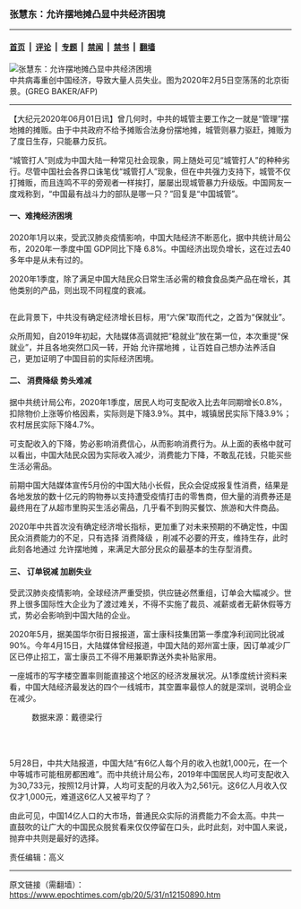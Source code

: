 ### 张慧东：允许摆地摊凸显中共经济困境

---

#### [首页](../../../..?n12150890) &nbsp;|&nbsp; [评论](../../../../../epoch-comment?n12150890) &nbsp;|&nbsp; [专题](../../../../../epoch-special?n12150890) &nbsp;|&nbsp; [禁闻](../../../../../epoch-news?n12150890) &nbsp;|&nbsp; [禁书](../../../../../books?n12150890) &nbsp;|&nbsp; [翻墙](https://github.com/gfw-breaker/nogfw/blob/master/README.md?n12150890)


<div><img alt="张慧东：允许摆地摊凸显中共经济困境" class="attachment-djy_600_400 size-djy_600_400 wp-post-image" src="https://i.epochtimes.com/assets/uploads/2020/06/000_1OP82B-600x400-1.jpg"/>
<div class="caption">
 中共病毒重创中国经济，导致大量人员失业。图为2020年2月5日空荡荡的北京街景。(GREG BAKER/AFP)
</div></div><hr/><div class="post_content" id="artbody" itemprop="articleBody">
 <!-- article content begin -->
 <p>
  【大纪元2020年06月01日讯】曾几何时，中共的城管主要工作之一就是“管理”摆地摊的摊贩。由于中共政府不给予摊贩合法身份摆地摊，城管则暴力驱赶，摊贩为了度日生存，只能暴力反抗。
 </p>
 <p>
  “城管打人”则成为中国大陆一种常见社会现象，网上随处可见“城管打人”的种种劣行。尽管中国社会各界口诛笔伐“城管打人”现象，但在中共强力支持下，城管不仅打摊贩，而且连鸣不平的旁观者一样挨打，屡屡出现城管暴力升级版。中国网友一度戏称到，“中国最有战斗力的部队是哪一只？”回复是“中国城管”。
 </p>
 <h4>
  一、难掩经济困境
 </h4>
 <p>
  2020年1月以来，受武汉肺炎疫情影响，中国大陆经济不断恶化，据中共统计局公布，2020年一季度中国
  <ok href="https://www.epochtimes.com/gb/tag/gdp%E5%90%8C%E6%AF%94%E4%B8%8B%E9%99%8D.html">
   GDP同比下降
  </ok>
  6.8%。中国经济出现负增长，这在过去40多年中是从未有过的。
 </p>
 <p>
  2020年1季度，除了满足中国大陆民众日常生活必需的粮食食品类产品在增长，其他类别的产品，则出现不同程度的衰减。
 </p>
 <p>
  <img alt="" class="aligncenter wp-image-12150900 size-medium" src="https://i.epochtimes.com/assets/uploads/2020/06/2020-05-31_163231-450x264.jpg"/>
 </p>
 <p>
  在此背景下，中共没有确定经济增长目标，用“六保”取而代之，之首为“保就业”。
 </p>
 <p>
  众所周知，自2019年初起，大陆媒体高调就把“稳就业”放在第一位，本次重提“保就业”，并且各地突然口风一转，开始
  <ok href="https://www.epochtimes.com/gb/tag/%E5%85%81%E8%AE%B8%E6%91%86%E5%9C%B0%E6%91%8A.html">
   允许摆地摊
  </ok>
  ，让百姓自己想办法养活自己，更加证明了中国目前的实际经济困境。
 </p>
 <h4>
  二、
  <ok href="https://www.epochtimes.com/gb/tag/%E6%B6%88%E8%B4%B9%E9%99%8D%E7%BA%A7.html">
   消费降级
  </ok>
  势头难减
 </h4>
 <p>
  据中共统计局公布，2020年1季度，居民人均可支配收入比去年同期增长0.8%，扣除物价上涨等价格因素，实际则是下降3.9%。其中，城镇居民实际下降3.9%；农村居民实际下降4.7%。
 </p>
 <p>
  可支配收入的下降，势必影响消费信心，从而影响消费行为。从上面的表格中就可以看出，中国大陆民众因为实际收入减少，消费能力下降，不敢乱花钱，只能买些生活必需品。
 </p>
 <p>
  前期中国大陆媒体宣传5月份的中国大陆小长假，民众会促成报复性消费，结果是各地发放的数十亿元的购物券以支持遭受疫情打击的零售商，但大量的消费券还是最终用在了从超市里购买生活必需品，几乎看不到购买餐饮、旅游和大件商品。
 </p>
 <p>
  2020年中共首次没有确定经济增长指标，更加重了对未来预期的不确定性，中国民众消费能力的不足，只有选择
  <ok href="https://www.epochtimes.com/gb/tag/%E6%B6%88%E8%B4%B9%E9%99%8D%E7%BA%A7.html">
   消费降级
  </ok>
  ，削减不必要的开支，维持生存，此时此刻各地通过
  <ok href="https://www.epochtimes.com/gb/tag/%E5%85%81%E8%AE%B8%E6%91%86%E5%9C%B0%E6%91%8A.html">
   允许摆地摊
  </ok>
  ，来满足大部分民众的最基本的生存型消费。
 </p>
 <h4>
  三、
  <ok href="https://www.epochtimes.com/gb/tag/%E8%AE%A2%E5%8D%95%E9%94%90%E5%87%8F.html">
   订单锐减
  </ok>
  加剧失业
 </h4>
 <p>
  受武汉肺炎疫情影响，全球经济严重受损，供应链必然重组，订单会大幅减少。世界上很多国际性大企业为了渡过难关，不得不实施了裁员、减薪或者无薪休假等方式，势必会影响到中国大陆的企业。
 </p>
 <p>
  2020年5月，据美国华尔街日报报道，富士康科技集团第一季度净利润同比锐减90%。今年4月15日，大陆媒体曾经报道，中国大陆的郑州富士康，因订单减少厂区已停止招工，富士康员工不得不用兼职靠送外卖补贴家用。
 </p>
 <p>
  一座城市的写字楼空置率则能直接这个地区的经济发展状况。从1季度统计资料来看，中国大陆经济最发达的四个一线城市，其空置率最惊人的就是深圳，说明企业在减少。
 </p>
 <figure aria-describedby="caption-attachment-12150904" class="wp-caption aligncenter" id="attachment_12150904" style="width: 450px">
  <ok href=" https://i.epochtimes.com/assets/uploads/2020/06/2020-05-31_163353-450x146.jpg" rel="noreferrer noopener" target="_blank">
   <img alt="" class="wp-image-12150904 size-medium" src="https://i.epochtimes.com/assets/uploads/2020/06/2020-05-31_163353-450x146.jpg"/>
  </ok>
  <br/><figcaption class="wp-caption-text" id="caption-attachment-12150904">
   数据来源：戴德梁行
  </figcaption><br/>
 </figure><br/>
 <p>
  5月28日，中共大陆报道，中国大陆“有6亿人每个月的收入也就1,000元，在一个中等城市可能租房都困难”。而中共统计局公布，2019年中国居民人均可支配收入为30,733元，按照12月计算，人均可支配的月收入为2,561元。这6亿人月收入仅仅才1,000元，难道这6亿人又被平均了？
 </p>
 <p>
  由此可见，中国14亿人口的大市场，普通民众实际的消费能力不会太高。中共一直鼓吹的让广大的中国民众脱贫看来仅仅停留在口头，此时此刻，对中国人来说，抛弃中共则是最好的选择。
 </p>
 <p>
  责任编辑：高义
 </p>
 <!-- article content end -->
 <div id="below_article_ad">
 </div>
</div>


---

原文链接（需翻墙）：https://www.epochtimes.com/gb/20/5/31/n12150890.htm